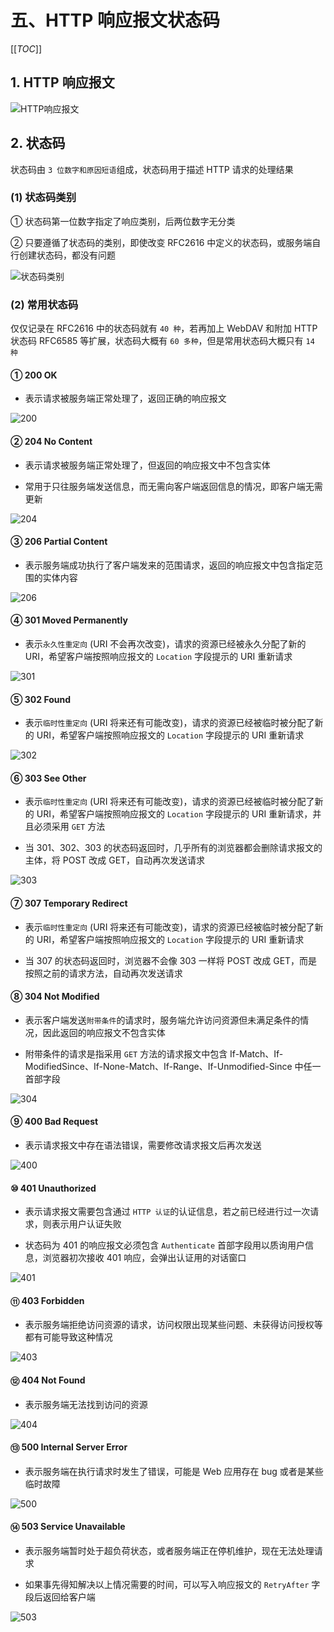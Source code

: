 # 五、HTTP 响应报文状态码

[[_TOC_]]

## 1. HTTP 响应报文

![HTTP响应报文](../../../images/计算机网络/HTTP协议/HTTP报文/HTTP响应报文.png)

## 2. 状态码

状态码由 `3 位数字和原因短语`组成，状态码用于描述 HTTP 请求的处理结果

### (1) 状态码类别

① 状态码第一位数字指定了响应类别，后两位数字无分类

② 只要遵循了状态码的类别，即使改变 RFC2616 中定义的状态码，或服务端自行创建状态码，都没有问题

![状态码类别](../../../images/计算机网络/HTTP协议/HTTP响应报文状态码/状态码类别.png)

### (2) 常用状态码

仅仅记录在 RFC2616 中的状态码就有 `40 种`，若再加上 WebDAV 和附加 HTTP 状态码 RFC6585 等扩展，状态码大概有 `60 多种`，但是常用状态码大概只有 `14 种`

#### ① 200 OK

* 表示请求被服务端正常处理了，返回正确的响应报文

![200](../../../images/计算机网络/HTTP协议/HTTP响应报文状态码/200.png)

#### ② 204 No Content

* 表示请求被服务端正常处理了，但返回的响应报文中不包含实体

* 常用于只往服务端发送信息，而无需向客户端返回信息的情况，即客户端无需更新

![204](../../../images/计算机网络/HTTP协议/HTTP响应报文状态码/204.png)

#### ③ 206 Partial Content

* 表示服务端成功执行了客户端发来的范围请求，返回的响应报文中包含指定范围的实体内容

![206](../../../images/计算机网络/HTTP协议/HTTP响应报文状态码/206.png)

#### ④ 301 Moved Permanently

* 表示`永久性重定向` (URI 不会再次改变)，请求的资源已经被永久分配了新的 URI，希望客户端按照响应报文的 `Location` 字段提示的 URI 重新请求

![301](../../../images/计算机网络/HTTP协议/HTTP响应报文状态码/301.png)

#### ⑤ 302 Found

* 表示`临时性重定向` (URI 将来还有可能改变)，请求的资源已经被临时被分配了新的 URI，希望客户端按照响应报文的 `Location` 字段提示的 URI 重新请求

![302](../../../images/计算机网络/HTTP协议/HTTP响应报文状态码/302.png)

#### ⑥ 303 See Other

* 表示`临时性重定向` (URI 将来还有可能改变)，请求的资源已经被临时被分配了新的 URI，希望客户端按照响应报文的 `Location` 字段提示的 URI 重新请求，并且必须采用 `GET` 方法

* 当 301、302、303 的状态码返回时，几乎所有的浏览器都会删除请求报文的主体，将 POST 改成 GET，自动再次发送请求

![303](../../../images/计算机网络/HTTP协议/HTTP响应报文状态码/303.png)

#### ⑦ 307 Temporary Redirect

* 表示`临时性重定向` (URI 将来还有可能改变)，请求的资源已经被临时被分配了新的 URI，希望客户端按照响应报文的 `Location` 字段提示的 URI 重新请求

* 当 307 的状态码返回时，浏览器不会像 303 一样将 POST 改成 GET，而是按照之前的请求方法，自动再次发送请求

#### ⑧ 304 Not Modified

* 表示客户端发送`附带条件`的请求时，服务端允许访问资源但未满足条件的情况，因此返回的响应报文不包含实体

* 附带条件的请求是指采用 `GET` 方法的请求报文中包含 If-Match、If-ModifiedSince、If-None-Match、If-Range、If-Unmodified-Since 中任一首部字段

![304](../../../images/计算机网络/HTTP协议/HTTP响应报文状态码/304.png)

#### ⑨ 400 Bad Request

* 表示请求报文中存在语法错误，需要修改请求报文后再次发送

![400](../../../images/计算机网络/HTTP协议/HTTP响应报文状态码/400.png)

#### ⑩ 401 Unauthorized

* 表示请求报文需要包含通过 `HTTP 认证`的认证信息，若之前已经进行过一次请求，则表示用户认证失败

* 状态码为 401 的响应报文必须包含 `Authenticate` 首部字段用以质询用户信息，浏览器初次接收 401 响应，会弹出认证用的对话窗口

![401](../../../images/计算机网络/HTTP协议/HTTP响应报文状态码/401.png)

#### ⑪ 403 Forbidden

* 表示服务端拒绝访问资源的请求，访问权限出现某些问题、未获得访问授权等都有可能导致这种情况

![403](../../../images/计算机网络/HTTP协议/HTTP响应报文状态码/403.png)

#### ⑫ 404 Not Found

* 表示服务端无法找到访问的资源

![404](../../../images/计算机网络/HTTP协议/HTTP响应报文状态码/404.png)

#### ⑬ 500 Internal Server Error

* 表示服务端在执行请求时发生了错误，可能是 Web 应用存在 bug 或者是某些临时故障

![500](../../../images/计算机网络/HTTP协议/HTTP响应报文状态码/500.png)

#### ⑭ 503 Service Unavailable

* 表示服务端暂时处于超负荷状态，或者服务端正在停机维护，现在无法处理请求

* 如果事先得知解决以上情况需要的时间，可以写入响应报文的 `RetryAfter` 字段后返回给客户端

![503](../../../images/计算机网络/HTTP协议/HTTP响应报文状态码/503.png)
